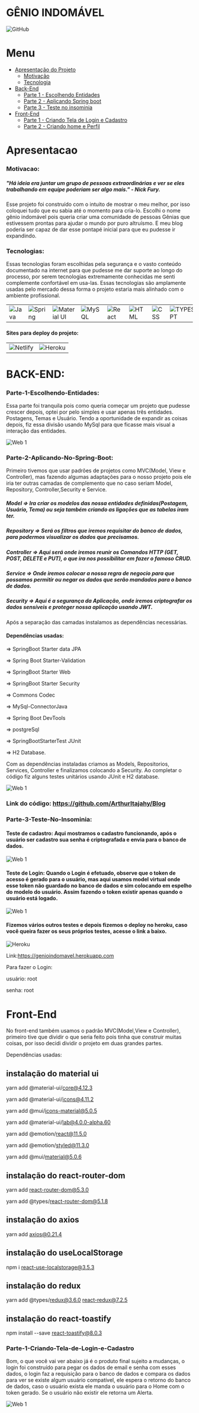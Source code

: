 # GÊNIO INDOMÁVEL
![GitHub](https://img.shields.io/github/license/ArthurItajahy/ReadmeProjectBlogPessoal)
# Menu
<!--ts-->
   * [Apresentação do Projeto](#Apresentacao)
       * [Motivação](#Motivacao)
       * [Tecnologia](#Tecnologias)
   * [Back-End](#Back-End)
       * [Parte 1 - Escolhendo Entidades](#Parte-1-Escolhendo-Entidades)
       * [ Parte 2 - Aplicando Spring boot](#Parte-2-Aplicando-No-Spring-Boot)
       * [ Parte 3 - Teste no insominia](#Parte-3-Teste-No-Insominia)
   * [Front-End](#Front-End)
        * [Parte 1 - Criando Tela de Login e Cadastro](#Parte-1-Criando-Tela-de-Login-e-Cadastro)
        * [Parte 2 - Criando home e Perfil](#Parte-2-Criando-Home-e-Perfil)
     <!--te-->

# Apresentacao

 ### Motivacao:
 
 ##### "Há ideia era juntar um grupo de pessoas extraordinárias e ver se eles trabalhando em equipe poderiam ser algo mais." - Nick Fury.
 
 Esse projeto foi construído com o intuito de mostrar o meu melhor, por isso coloquei tudo que eu  sabia até o momento para cria-lo. 
 Escolhi o nome gênio indomável pois queria criar uma comunidade de pessoas Gênias que estivessem prontas para ajudar o mundo por puro altruísmo.  E meu blog poderia ser capaz de dar esse pontapé inicial para que eu pudesse ir expandindo. 
 
 ### Tecnologias:
 
 Essas  tecnologias foram escolhidas pela segurança e o vasto conteúdo documentado na internet para que pudesse me dar suporte ao longo do processo, por serem tecnologias extremamente conhecidas me senti complemente confortável em usa-las. Essas tecnologias são amplamente usadas pelo mercado dessa forma o projeto estaria mais alinhado com o ambiente profissional.
        
<table>
    <tr> 
        <td><img alt="Java" src="https://img.shields.io/badge/java-%23ED8B00.svg?&style=for-the-badge&logo=java&logoColor=white"/></td>
        <td><img alt="Spring" src="https://img.shields.io/badge/spring-%236DB33F.svg?&style=for-the-badge&logo=spring&logoColor=white"/></td>
        <td><img alt="Material UI" src="https://img.shields.io/badge/Material--UI-0081CB?style=for-the-badge&logo=material-ui&logoColor=white"/></td>
        <td><img alt="MySQL" src="https://img.shields.io/badge/MySQL-00000F?style=for-the-badge&logo=mysql&logoColor=white"/></td>
        <td><img alt="React" src="https://img.shields.io/badge/React-20232A?style=for-the-badge&logo=react&logoColor=61DAFB"/></td>
        <td><img alt="HTML" src="https://img.shields.io/badge/HTML5-E34F26?style=for-the-badge&logo=html5&logoColor=white"/></td>
        <td><img alt="CSS" src="https://img.shields.io/badge/CSS3-1572B6?style=for-the-badge&logo=css3&logoColor=white"/></td>
        <td><img alt="TYPESCRIPT" src="https://img.shields.io/badge/TypeScript-007ACC?style=for-the-badge&logo=typescript&logoColor=white"/></td>
        </tr>
</table>  

#### Sites para deploy do projeto:

 <table>
     <tr>
             <td><img alt="Netlify" src="https://img.shields.io/badge/Netlify-00C7B7?style=for-the-badge&logo=netlify&logoColor=white"/></td>
        <td><img alt="Heroku" src="https://img.shields.io/badge/Heroku-430098?style=for-the-badge&logo=heroku&logoColor=white"/></td> 
     </tr>
 </table>
 
 # BACK-END:
 
 ### Parte-1-Escolhendo-Entidades:

Essa parte foi tranquila pois como queria começar um projeto que pudesse crescer depois, optei por pelo simples e usar apenas três entidades. Postagens, Temas e Usuário. Tendo a oportunidade de expandir as coisas depois, fiz essa divisão usando MySql para que ficasse mais visual a interação das entidades.


![Web 1](https://github.com/ArthurItajahy/ReadmeProjectBlogPessoal/blob/main/assets/forReadme/entidade.png) 

### Parte-2-Aplicando-No-Spring-Boot:


Primeiro tivemos que usar padrões de projetos como MVC(Model, View e Controller), mas fazendo algumas adaptações para o nosso projeto pois ele iria ter outras camadas de complemento que no caso seriam Model, Repository, Controller,Security e Service.

##### Model => Ira criar os modelos das nossa entidades definidas(Postagem, Usuário, Tema) ou seja também criando as ligações que as tabelas iram ter.

##### Repository => Será os filtros que iremos requisitar do banco de dados, para podermos visualizar os dados que precisamos.

##### Controller => Aqui será onde iremos reunir os Comandos HTTP (GET, POST, DELETE e PUT), o que ira nos possibilitar em fazer o famoso CRUD.

##### Service => Onde iremos colocar a nossa regra de negocio para que possamos permitir ou negar os dados que serão mandados para o banco de dados.

##### Security => Aqui é a segurança da Aplicação, onde iremos criptografar os dados sensíveis e proteger nossa aplicação usando JWT.

Após a separação das camadas instalamos as dependências necessárias.

#### Dependências usadas:

=> SpringBoot Starter data JPA

=> Spring Boot Starter-Validation

=> SpringBoot Starter Web

=> SpringBoot Starter Security

=> Commons Codec

=> MySql-ConnectorJava

=> Spring Boot DevTools

=> postgreSql

=> SpringBootStarterTest JUnit 

=> H2 Database.


Com as dependências instaladas criamos as Models, Repositorios, Services, Controller  e finalizamos colocando a Security.  Ao completar o código fiz alguns testes unitários usando JUnit e H2 database.

![Web 1](https://github.com/ArthurItajahy/ReadmeProjectBlogPessoal/blob/main/assets/forReadme/TesteJUNIT.png) 


### Link do código:  https://github.com/ArthurItajahy/Blog

### Parte-3-Teste-No-Insominia:

#### Teste de cadastro: Aqui mostramos o cadastro funcionando, após o usuário ser cadastro sua senha é criptografada e envia para o banco de dados.

![Web 1](https://github.com/ArthurItajahy/ReadmeProjectBlogPessoal/blob/main/assets/forReadme/Cadastro.png) 

#### Teste de Login: Quando o Login é efetuado, observe que o token de acesso é gerado para o usuário, mas aqui usamos model virtual onde esse token não guardado no banco de dados e sim colocando em espelho do modelo do usuário. Assim fazendo o token existir apenas quando o usuário está logado.

![Web 1](https://github.com/ArthurItajahy/ReadmeProjectBlogPessoal/blob/main/assets/forReadme/Login.png) 

#### Fizemos vários outros testes e depois fizemos o deploy no heroku, caso você queira fazer os seus próprios testes, acesse o link a baixo. 

<img alt="Heroku" src="https://img.shields.io/badge/Heroku-430098?style=for-the-badge&logo=heroku&logoColor=white"/>

 Link:https://genioindomavel.herokuapp.com

Para fazer o Login: 

usuário: root

senha: root

# Front-End

No front-end também usamos o padrão MVC(Model,View e Controller), primeiro tive que dividir o que seria feito pois tinha que construir muitas coisas, por isso decidi dividir o projeto em duas grandes partes. 

Dependências usadas: 

## instalação do material ui



yarn add @material-ui/core@4.12.3

yarn add @material-ui/icons@4.11.2

yarn add @mui/icons-material@5.0.5
 
yarn add @material-ui/lab@4.0.0-alpha.60

yarn add @emotion/react@11.5.0

yarn add @emotion/styled@11.3.0

yarn add @mui/material@5.0.6


## instalação do react-router-dom

yarn add react-router-dom@5.3.0

yarn add @types/react-router-dom@5.1.8
 
## instalação do axios 

yarn add axios@0.21.4

## instalação do useLocalStorage 

npm i react-use-localstorage@3.5.3

## instalação do redux

yarn add @types/redux@3.6.0 react-redux@7.2.5

## instalação do react-toastify

npm install --save react-toastify@8.0.3


### Parte-1-Criando-Tela-de-Login-e-Cadastro 

Bom, o que você vai ver abaixo já é o produto final sujeito a mudanças, o login foi construído para pegar os dados de email e senha com esses dados, o login faz a requisição para o banco de dados  e compara os dados para ver se existe algum usuário compatível, ele espera o retorno do banco de dados, caso o usuário exista ele manda o usuário para o Home com o token gerado. Se o usuário não existir ele retorna um Alerta.

![Web 1](https://github.com/ArthurItajahy/ReadmeProjectBlogPessoal/blob/main/assets/forReadme/telalogin.gif) 
